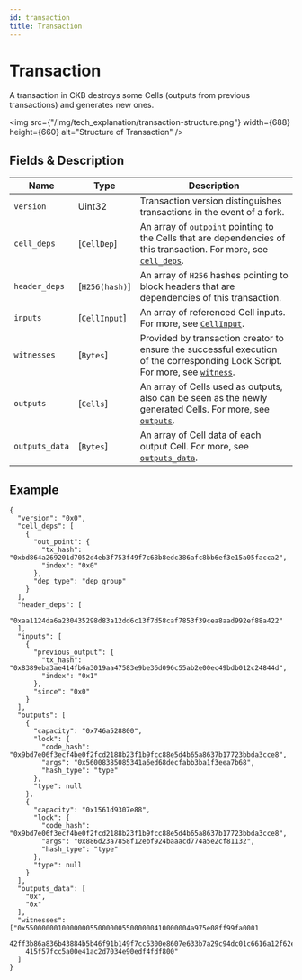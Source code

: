 ```yaml
---
id: transaction
title: Transaction
---
```


# Transaction

A transaction in CKB destroys some Cells (outputs from previous transactions) and generates new ones.

<img src={"/img/tech_explanation/transaction-structure.png"} width={688} height={660} alt="Structure of Transaction" />

## Fields & Description

| Name           | Type           | Description                                                                                                                                                     |
| -------------- | -------------- | --------------------------------------------------------------------------------------------------------------------------------------------------------------- |
| `version`      | Uint32         | Transaction version distinguishes transactions in the event of a fork.                                                                                          |
| `cell_deps`    | [`CellDep`]    | An array of `outpoint` pointing to the Cells that are dependencies of this transaction. For more, see [`cell_deps`](/docs/tech-explanation/cell-deps).          |
| `header_deps`  | [`H256(hash)`] | An array of `H256` hashes pointing to block headers that are dependencies of this transaction.                                                                  |
| `inputs`       | [`CellInput`]  | An array of referenced Cell inputs. For more, see [`CellInput`](/docs/tech-explanation/cellinput).                                                              |
| `witnesses`    | [`Bytes`]      | Provided by transaction creator to ensure the successful execution of the corresponding Lock Script. For more, see [`witness`](/docs/tech-explanation/witness). |
| `outputs`      | [`Cells`]      | An array of Cells used as outputs, also can be seen as the newly generated Cells. For more, see [`outputs`](/docs/tech-explanation/outputs).                    |
| `outputs_data` | [`Bytes`]      | An array of Cell data of each output Cell. For more, see [`outputs_data`](/docs/tech-explanation/outputs-data).                                                 |

## Example

```
{
  "version": "0x0",
  "cell_deps": [
    {
      "out_point": {
        "tx_hash": "0xbd864a269201d7052d4eb3f753f49f7c68b8edc386afc8bb6ef3e15a05facca2",
        "index": "0x0"
      },
      "dep_type": "dep_group"
    }
  ],
  "header_deps": [
    "0xaa1124da6a230435298d83a12dd6c13f7d58caf7853f39cea8aad992ef88a422"
  ],
  "inputs": [
    {
      "previous_output": {
        "tx_hash": "0x8389eba3ae414fb6a3019aa47583e9be36d096c55ab2e00ec49bdb012c24844d",
        "index": "0x1"
      },
      "since": "0x0"
    }
  ],
  "outputs": [
    {
      "capacity": "0x746a528800",
      "lock": {
        "code_hash": "0x9bd7e06f3ecf4be0f2fcd2188b23f1b9fcc88e5d4b65a8637b17723bbda3cce8",
        "args": "0x56008385085341a6ed68decfabb3ba1f3eea7b68",
        "hash_type": "type"
      },
      "type": null
    },
    {
      "capacity": "0x1561d9307e88",
      "lock": {
        "code_hash": "0x9bd7e06f3ecf4be0f2fcd2188b23f1b9fcc88e5d4b65a8637b17723bbda3cce8",
        "args": "0x886d23a7858f12ebf924baaacd774a5e2cf81132",
        "hash_type": "type"
      },
      "type": null
    }
  ],
  "outputs_data": [
    "0x",
    "0x"
  ],
  "witnesses": ["0x55000000100000005500000055000000410000004a975e08ff99fa0001
    42ff3b86a836b43884b5b46f91b149f7cc5300e8607e633b7a29c94dc01c6616a12f62e74a1
    415f57fcc5a00e41ac2d7034e90edf4fdf800"
  ]
}
```
